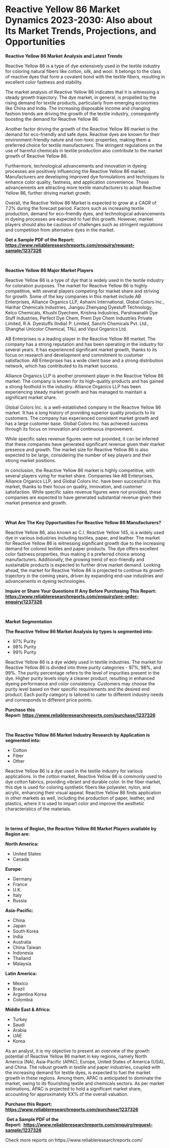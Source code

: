 <p><h1>Reactive Yellow 86 Market Dynamics 2023-2030: Also about Its Market Trends, Projections, and Opportunities</h1></p><p><strong>Reactive Yellow 86 Market Analysis and Latest Trends</strong></p>
<p><p>Reactive Yellow 86 is a type of dye extensively used in the textile industry for coloring natural fibers like cotton, silk, and wool. It belongs to the class of reactive dyes that form a covalent bond with the textile fibers, resulting in excellent color fastness and stability.</p><p>The market analysis of Reactive Yellow 86 indicates that it is witnessing a steady growth trajectory. The dye market, in general, is propelled by the rising demand for textile products, particularly from emerging economies like China and India. The increasing disposable income and changing fashion trends are driving the growth of the textile industry, consequently boosting the demand for Reactive Yellow 86.</p><p>Another factor driving the growth of the Reactive Yellow 86 market is the demand for eco-friendly and safe dyes. Reactive dyes are known for their environment-friendly nature and non-toxic properties, making them a preferred choice for textile manufacturers. The stringent regulations on the use of harmful chemicals in textile production also contribute to the market growth of Reactive Yellow 86.</p><p>Furthermore, technological advancements and innovation in dyeing processes are positively influencing the Reactive Yellow 86 market. Manufacturers are developing improved dye formulations and techniques to enhance color quality, fastness, and application convenience. These advancements are attracting more textile manufacturers to adopt Reactive Yellow 86, further driving market growth.</p><p>Overall, the Reactive Yellow 86 Market is expected to grow at a CAGR of 7.2% during the forecast period. Factors such as increasing textile production, demand for eco-friendly dyes, and technological advancements in dyeing processes are expected to fuel this growth. However, market players should also be cautious of challenges such as stringent regulations and competition from alternative dyes in the market.</p></p>
<p><strong>Get a Sample PDF of the Report:&nbsp; <a href="https://www.reliableresearchreports.com/enquiry/request-sample/1237326">https://www.reliableresearchreports.com/enquiry/request-sample/1237326</a></strong></p>
<p>&nbsp;</p>
<p><strong>Reactive Yellow 86 Major Market Players</strong></p>
<p><p>Reactive Yellow 86 is a type of dye that is widely used in the textile industry for coloration purposes. The market for Reactive Yellow 86 is highly competitive, with several players competing for market share and striving for growth. Some of the key companies in this market include AB Enterprises, Alliance Organics LLP, Ashwini International, Global Colors Inc., Harihar Chemicals Industries, Jiangsu Zhenyang Dyestuff Technology, Kelco Chemicals, Khushi Dyechem, Krishna Industries, Parshwanath Dye Stuff Industries, Perfect Dye Chem, Prem Dye Chem Industries Private Limited, R.A. Dyestuffs (India) P. Limited, Sanchi Chemicals Pvt. Ltd., Shanghai Unicolor Chemical, TNJ, and Vipul Organics Ltd.</p><p>AB Enterprises is a leading player in the Reactive Yellow 86 market. The company has a strong reputation and has been operating in the industry for several years. It has experienced significant market growth, thanks to its focus on research and development and commitment to customer satisfaction. AB Enterprises has a wide client base and a strong distribution network, which has contributed to its market success.</p><p>Alliance Organics LLP is another prominent player in the Reactive Yellow 86 market. The company is known for its high-quality products and has gained a strong foothold in the industry. Alliance Organics LLP has been experiencing steady market growth and has managed to maintain a significant market share.</p><p>Global Colors Inc. is a well-established company in the Reactive Yellow 86 market. It has a long history of providing superior quality products to its customers. The company has experienced consistent market growth and has a large customer base. Global Colors Inc. has achieved success through its focus on innovation and continuous improvement.</p><p>While specific sales revenue figures were not provided, it can be inferred that these companies have generated significant revenue given their market presence and growth. The market size for Reactive Yellow 86 is also expected to be large, considering the number of key players and their strong market positions.</p><p>In conclusion, the Reactive Yellow 86 market is highly competitive, with several players vying for market share. Companies like AB Enterprises, Alliance Organics LLP, and Global Colors Inc. have been successful in this market, thanks to their focus on quality, innovation, and customer satisfaction. While specific sales revenue figures were not provided, these companies are expected to have generated substantial revenue given their market presence and growth.</p></p>
<p>&nbsp;</p>
<p><strong>What Are The Key Opportunities For Reactive Yellow 86 Manufacturers?</strong></p>
<p><p>Reactive Yellow 86, also known as C.I. Reactive Yellow 145, is a widely used dye in various industries including textiles, paper, and leather. The market for Reactive Yellow 86 is witnessing significant growth due to the increasing demand for colored textiles and paper products. The dye offers excellent color fastness properties, thus making it a preferred choice among manufacturers. Additionally, the growing trend of eco-friendly and sustainable products is expected to further drive market demand. Looking ahead, the market for Reactive Yellow 86 is projected to continue its growth trajectory in the coming years, driven by expanding end-use industries and advancements in dyeing technologies.</p></p>
<p><strong>Inquire or Share Your Questions If Any Before Purchasing This Report: <a href="https://www.reliableresearchreports.com/enquiry/pre-order-enquiry/1237326">https://www.reliableresearchreports.com/enquiry/pre-order-enquiry/1237326</a></strong></p>
<p>&nbsp;</p>
<p><strong>Market Segmentation</strong></p>
<p><strong>The Reactive Yellow 86 Market Analysis by types is segmented into:</strong></p>
<p><ul><li>97% Purity</li><li>98% Purity</li><li>99% Purity</li></ul></p>
<p><p>Reactive Yellow 86 is a dye widely used in textile industries. The market for Reactive Yellow 86 is divided into three purity categories - 97%, 98%, and 99%. The purity percentage refers to the level of impurities present in the dye. Higher purity levels imply a cleaner product, resulting in enhanced dyeing performance and color consistency. Customers may choose the purity level based on their specific requirements and the desired end product. Each purity category is tailored to cater to different industry needs and corresponds to different price points.</p></p>
<p><strong>Purchase this Report:&nbsp;<a href="https://www.reliableresearchreports.com/purchase/1237326">https://www.reliableresearchreports.com/purchase/1237326</a></strong></p>
<p>&nbsp;</p>
<p><strong>The Reactive Yellow 86 Market Industry Research by Application is segmented into:</strong></p>
<p><ul><li>Cotton</li><li>Fiber</li><li>Other</li></ul></p>
<p><p>Reactive Yellow 86 is a dye used in the textile industry for various applications. In the cotton market, Reactive Yellow 86 is commonly used to dye cotton fabrics, providing vibrant and durable color. In the fiber market, this dye is used for coloring synthetic fibers like polyester, nylon, and acrylic, enhancing their visual appeal. Reactive Yellow 86 finds application in other markets as well, including the production of paper, leather, and plastics, where it is used to impart color and improve the aesthetic characteristics of the materials.</p></p>
<p>&nbsp;</p>
<p><strong>In terms of Region, the Reactive Yellow 86 Market Players available by Region are:</strong></p>
<p>
    <p> <strong> North America: </strong>
        <ul>
            <li>United States</li>
            <li>Canada</li>
        </ul>
        </p> 
    <p> <strong> Europe: </strong>
        <ul>
            <li>Germany</li>
            <li>France</li>
            <li>U.K.</li>
            <li>Italy</li>
            <li>Russia</li>
        </ul>
        </p> 
    <p> <strong> Asia-Pacific: </strong>
        <ul>
            <li>China</li>
            <li>Japan</li>
            <li>South Korea</li>
            <li>India</li>
            <li>Australia</li>
            <li>China Taiwan</li>
            <li>Indonesia</li>
            <li>Thailand</li>
            <li>Malaysia</li>
        </ul>
        </p> 
    <p> <strong> Latin America: </strong>
        <ul>
            <li>Mexico</li>
            <li>Brazil</li>
            <li>Argentina Korea</li>
            <li>Colombia</li>
        </ul>
        </p> 
    <p> <strong> Middle East & Africa: </strong>
        <ul>
            <li>Turkey</li>
            <li>Saudi</li>
            <li>Arabia</li>
            <li>UAE</li>
            <li>Korea</li>
        </ul>
    </p>
    </p>
<p><p>As an analyst, it is my objective to present an overview of the growth potential of Reactive Yellow 86 market in key regions, namely North America (NA), Asia-Pacific (APAC), Europe, United States of America (USA), and China. The robust growth in textile and paper industries, coupled with the increasing demand for textile dyes, is expected to fuel the market growth in these regions. Among them, APAC is anticipated to dominate the market, owing to its flourishing textile and chemicals sectors. As per market estimations, APAC is projected to hold a significant market share, accounting for approximately XX% of the overall valuation.</p></p>
<p><strong>Purchase this Report: <a href="https://www.reliableresearchreports.com/purchase/1237326">https://www.reliableresearchreports.com/purchase/1237326</a></strong></p>
<p>&nbsp;<strong>Get a Sample PDF of the Report:&nbsp;&nbsp;<a href="https://www.reliableresearchreports.com/enquiry/request-sample/1237326">https://www.reliableresearchreports.com/enquiry/request-sample/1237326</a></strong></p>
<p><strong></strong></p>
<p>Check more reports on https://www.reliableresearchreports.com/</p>